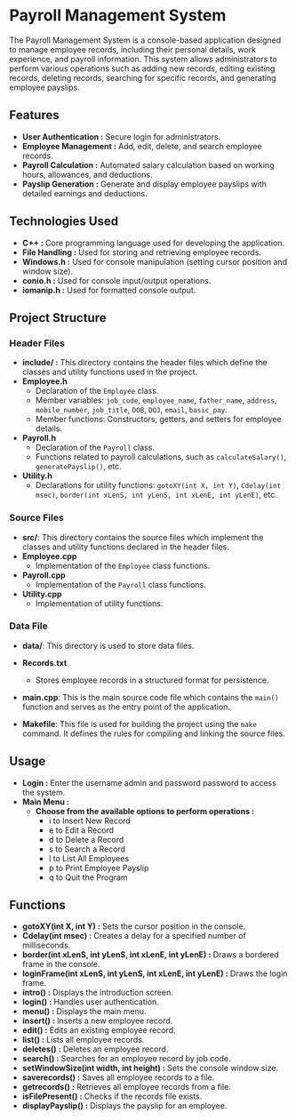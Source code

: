 # Payroll Management System

The Payroll Management System is a console-based application designed to manage employee records, including their personal details, work experience, and payroll information. This system allows administrators to perform various operations such as adding new records, editing existing records, deleting records, searching for specific records, and generating employee payslips.

## Features
- **User Authentication :** Secure login for administrators.
- **Employee Management :** Add, edit, delete, and search employee records.
- **Payroll Calculation :** Automated salary calculation based on working hours, allowances, and deductions.
- **Payslip Generation :** Generate and display employee payslips with detailed earnings and deductions.

## Technologies Used
- **C++ :** Core programming language used for developing the application.
- **File Handling :** Used for storing and retrieving employee records.
- **Windows.h :** Used for console manipulation (setting cursor position and window size).
- **conio.h :** Used for console input/output operations.
- **iomanip.h :** Used for formatted console output.

## Project Structure
### Header Files
- **include/ :** This directory contains the header files which define the classes and utility functions used in the project.
- **Employee.h**
  - Declaration of the `Employee` class.
  - Member variables: `job_code`, `employee_name`, `father_name`, `address`, `mobile_number`, `job_title`, `DOB`, `DOJ`, `email`, `basic_pay`.
  - Member functions: Constructors, getters, and setters for employee details.
- **Payroll.h**
  - Declaration of the `Payroll` class.
  - Functions related to payroll calculations, such as `calculateSalary()`, `generatePayslip()`, etc.
- **Utility.h**
  - Declarations for utility functions: `gotoXY(int X, int Y)`, `Cdelay(int msec)`, `border(int xLenS, int yLenS, int xLenE, int yLenE)`, etc.

### Source Files
- **src/**: This directory contains the source files which implement the classes and utility functions declared in the header files.
- **Employee.cpp**
  - Implementation of the `Employee` class functions.
- **Payroll.cpp**
  - Implementation of the `Payroll` class functions.
- **Utility.cpp**
  - Implementation of utility functions.

### Data File
- **data/**: This directory is used to store data files.
- **Records.txt**
  - Stores employee records in a structured format for persistence.
      
- **main.cpp**: This is the main source code file which contains the `main()` function and serves as the entry point of the application.

- **Makefile**: This file is used for building the project using the `make` command. It defines the rules for compiling and linking the source files.

## Usage
- **Login :** Enter the username admin and password password to access the system.
- **Main Menu :**
    - **Choose from the available options to perform operations :**
        - i to Insert New Record
        - e to Edit a Record
        - d to Delete a Record
        - s to Search a Record
        - l to List All Employees
        - p to Print Employee Payslip
        - q to Quit the Program
## Functions
  - **gotoXY(int X, int Y) :** Sets the cursor position in the console.
  - **Cdelay(int msec) :** Creates a delay for a specified number of milliseconds.
  - **border(int xLenS, int yLenS, int xLenE, int yLenE) :** Draws a bordered frame in the console.
  - **loginFrame(int xLenS, int yLenS, int xLenE, int yLenE) :** Draws the login frame.
  - **intro() :** Displays the introduction screen.
  - **login() :** Handles user authentication.
  - **menu() :** Displays the main menu.
  - **insert() :** Inserts a new employee record.
  - **edit() :** Edits an existing employee record.
  - **list() :** Lists all employee records.
  - **deletes() :** Deletes an employee record.
  - **search() :** Searches for an employee record by job code.
  - **setWindowSize(int width, int height) :** Sets the console window size.
  - **saverecords() :** Saves all employee records to a file.
  - **getrecords() :** Retrieves all employee records from a file.
  - **isFilePresent() :** Checks if the records file exists.
  - **displayPayslip() :** Displays the payslip for an employee.
